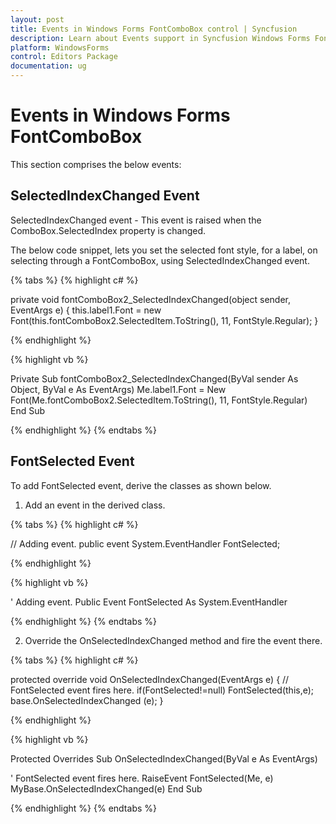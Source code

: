 ```yaml
---
layout: post
title: Events in Windows Forms FontComboBox control | Syncfusion
description: Learn about Events support in Syncfusion Windows Forms FontComboBox control and more details.
platform: WindowsForms
control: Editors Package
documentation: ug
---
```


# Events in Windows Forms FontComboBox

This section comprises the below events:

## SelectedIndexChanged Event

SelectedIndexChanged event - This event is raised when the ComboBox.SelectedIndex property is changed. 

The below code snippet, lets you set the selected font style, for a label, on selecting through a FontComboBox, using SelectedIndexChanged event.

{% tabs %}
{% highlight c# %}

private void fontComboBox2_SelectedIndexChanged(object sender, EventArgs e)
{
    this.label1.Font = new Font(this.fontComboBox2.SelectedItem.ToString(), 11, FontStyle.Regular);
}

{% endhighlight %}

{% highlight vb %}

Private Sub fontComboBox2_SelectedIndexChanged(ByVal sender As Object, ByVal e As EventArgs)
    Me.label1.Font = New Font(Me.fontComboBox2.SelectedItem.ToString(), 11, FontStyle.Regular)
End Sub

{% endhighlight %}
{% endtabs %}

## FontSelected Event

To add FontSelected event, derive the classes as shown below.

1. Add an event in the derived class.

{% tabs %}
{% highlight c# %}

// Adding event.
public event System.EventHandler FontSelected;

{% endhighlight %}

{% highlight vb %}

' Adding event.
Public Event FontSelected As System.EventHandler

{% endhighlight %}
{% endtabs %}

2. Override the OnSelectedIndexChanged method and fire the event there.

{% tabs %}
{% highlight c# %}

protected override void OnSelectedIndexChanged(EventArgs e) 
{
// FontSelected event fires here.
if(FontSelected!=null) FontSelected(this,e);
	base.OnSelectedIndexChanged (e);
}

{% endhighlight %}

{% highlight vb %}

Protected Overrides Sub OnSelectedIndexChanged(ByVal e As EventArgs)

' FontSelected event fires here.
RaiseEvent FontSelected(Me, e)
MyBase.OnSelectedIndexChanged(e)
End Sub

{% endhighlight %}
{% endtabs %}
